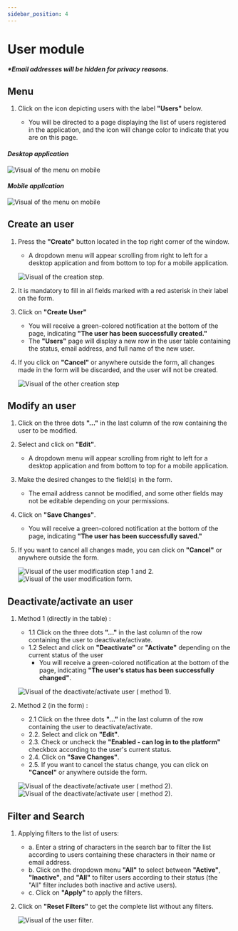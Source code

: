 ```yaml
---
sidebar_position: 4
---
```


# User module

**_\*Email addresses will be hidden for privacy reasons._**

## Menu

1. Click on the icon depicting users with the label **"Users"** below.

   - You will be directed to a page displaying the list of users registered in the application, and the icon will change color to indicate that you are on this page.

#### _Desktop application_

![Visual of the menu on mobile](../img/user_menu_desktop.png)

#### _Mobile application_

![Visual of the menu on mobile](../img/user_menu_mobile.png)

## Create an user

1. Press the **"Create"** button located in the top right corner of the window.

   - A dropdown menu will appear scrolling from right to left for a desktop application and from bottom to top for a mobile application.

   ![Visual of the creation step. ](../img/user_create_1.png)

2. It is mandatory to fill in all fields marked with a red asterisk in their label on the form.
3. Click on **"Create User"**
   - You will receive a green-colored notification at the bottom of the page, indicating **"The user has been successfully created."**
   - The **"Users"** page will display a new row in the user table containing the status, email address, and full name of the new user.
4. If you click on **"Cancel"** or anywhere outside the form, all changes made in the form will be discarded, and the user will not be created.

   ![Visual of the other creation step](../img/user_create_2.png)

## Modify an user

1. Click on the three dots **"..."** in the last column of the row containing the user to be modified.
2. Select and click on **"Edit"**.

   - A dropdown menu will appear scrolling from right to left for a desktop application and from bottom to top for a mobile application.

3. Make the desired changes to the field(s) in the form.

   - The email address cannot be modified, and some other fields may not be editable depending on your permissions.

4. Click on **"Save Changes"**.

   - You will receive a green-colored notification at the bottom of the page, indicating **"The user has been successfully saved."**

5. If you want to cancel all changes made, you can click on **"Cancel"** or anywhere outside the form.

   ![Visual of the user modification step 1 and 2.](../img/modif_user_1.png)
   ![Visual of the user modification form.](../img/modif_user_2.png)

## Deactivate/activate an user

1. Method 1 (directly in the table) :

   - 1.1 Click on the three dots **"..."** in the last column of the row containing the user to deactivate/activate.
   - 1.2 Select and click on **"Deactivate"** or **"Activate"** depending on the current status of the user
     - You will receive a green-colored notification at the bottom of the page, indicating **"The user's status has been successfully changed"**.

   ![Visual of the deactivate/activate user ( method 1).](../img/deactivate_activate_user_1.png)

2. Method 2 (in the form) :

   - 2.1 Click on the three dots **"..."** in the last column of the row containing the user to deactivate/activate.
   - 2.2. Select and click on **"Edit"**.
   - 2.3. Check or uncheck the **"Enabled - can log in to the platform"** checkbox according to the user's current status.
   - 2.4. Click on **"Save Changes"**.
   - 2.5. If you want to cancel the status change, you can click on **"Cancel"** or anywhere outside the form.

   ![Visual of the deactivate/activate user ( method 2).](../img/deactivate_activate_user_2.png)
   ![Visual of the deactivate/activate user ( method 2).](../img/deactivate_activate_user_3.png)

## Filter and Search

1. Applying filters to the list of users:
   - a. Enter a string of characters in the search bar to filter the list according to users containing these characters in their name or email address.
   - b. Click on the dropdown menu **"All"** to select between **"Active"**, **"Inactive"**, and **"All"** to filter users according to their status (the "All" filter includes both inactive and active users).
   - c. Click on **"Apply"** to apply the filters.
2. Click on **"Reset Filters"** to get the complete list without any filters.

   ![Visual of the user filter.](../img/user_filter.png)
